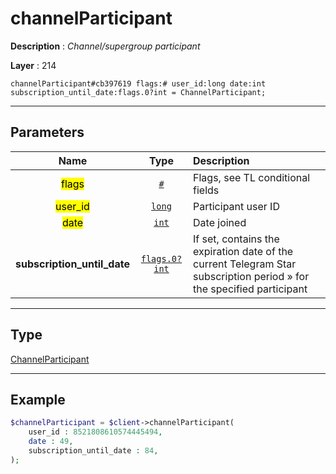 # channelParticipant

**Description** : *Channel/supergroup participant*

**Layer** : 214

```tl
channelParticipant#cb397619 flags:# user_id:long date:int subscription_until_date:flags.0?int = ChannelParticipant;
```

---

## Parameters

| Name | Type | Description |
| :---: | :---: | :--- |
| <mark>flags</mark> | [`#`](type/#) | Flags, see TL conditional fields |
| <mark>user_id</mark> | [`long`](type/long) | Participant user ID |
| <mark>date</mark> | [`int`](type/int) | Date joined |
| **subscription_until_date** | [`flags.0?int`](type/int) | If set, contains the expiration date of the current Telegram Star subscription period » for the specified participant |

---

## Type

[ChannelParticipant](type/ChannelParticipant)

---

## Example

```php
$channelParticipant = $client->channelParticipant(
	user_id : 8521808610574445494,
	date : 49,
	subscription_until_date : 84,
);
```